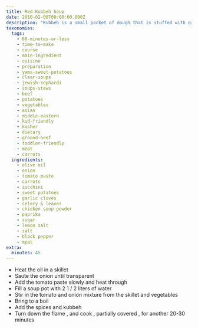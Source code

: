```yaml
---
title: Red Kubbeh Soup
date: 2010-02-08T00:00:00.000Z
description: "Kubbeh is a small pocket of dough that is stuffed with ground beef. kubbeh for soup is usually boiled, whereas kubbeh served on a platter is fried. grocery stores in israel and increasingly in the united states offer frozen packages of kubbeh that are ready to drop into a vegetable soup. enjoy this traditional recipe for kosher kubbeh soup, or marak kubbeh in hebrew.\r\n\r\ni found mirj has a great kubbeh recipe,  recipe #26755 or you can use frozen store bought kubbeh.\r\n\r\nif you are counting calories add 260 calories per kubbeh ball"
taxonomies:
  tags:
    - 60-minutes-or-less
    - time-to-make
    - course
    - main-ingredient
    - cuisine
    - preparation
    - yams-sweet-potatoes
    - clear-soups
    - jewish-sephardi
    - soups-stews
    - beef
    - potatoes
    - vegetables
    - asian
    - middle-eastern
    - kid-friendly
    - kosher
    - dietary
    - ground-beef
    - toddler-friendly
    - meat
    - carrots
  ingredients:
    - olive oil
    - onion
    - tomato paste
    - carrots
    - zucchini
    - sweet potatoes
    - garlic cloves
    - celery & leaves
    - chicken soup powder
    - paprika
    - sugar
    - lemon salt
    - salt
    - black pepper
    - meat
extra:
  minutes: 45
---
```

 - Heat the oil in a skillet
 - Saute the onion until transparent
 - Add the tomato paste slowly and heat through
 - Fill a soup pot with 2 1 / 2 liters of water
 - Stir in the tomato and onion mixture from the skillet and vegetables
 - Bring to a boil
 - Add the spices and kubbeh
 - Turn down the flame , and cook , partially covered , for another 20-30 minutes
